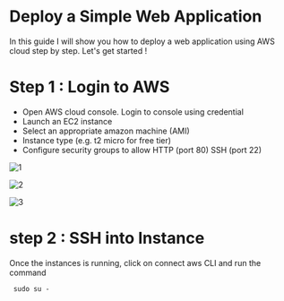 # Deploy a Simple Web Application

In this guide I will show you how to deploy a web  application using AWS cloud step by step. Let's get started !

# Step 1 : Login to AWS 

- Open AWS cloud console. Login to console using credential
- Launch an EC2 instance
- Select an appropriate amazon machine (AMI)
- Instance type (e.g. t2 micro for free tier)
- Configure security groups to allow HTTP (port 80) SSH (port 22)
  
![1](https://github.com/user-attachments/assets/246906fd-a91c-47b6-9a9a-532b83144b65)

![2](https://github.com/user-attachments/assets/819d73a6-0377-4293-804e-a47991bdce3b)

![3](https://github.com/user-attachments/assets/5a5361b0-bb76-4099-8ca4-ac5e710e1057)

# step 2 : SSH into Instance

Once the instances is running, click on connect aws CLI and run the command
``` git
 sudo su -
```
